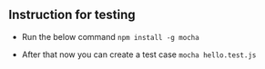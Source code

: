 ## Instruction for testing

- Run the below command
`npm install -g mocha`

- After that now you can create a test case
`mocha hello.test.js`